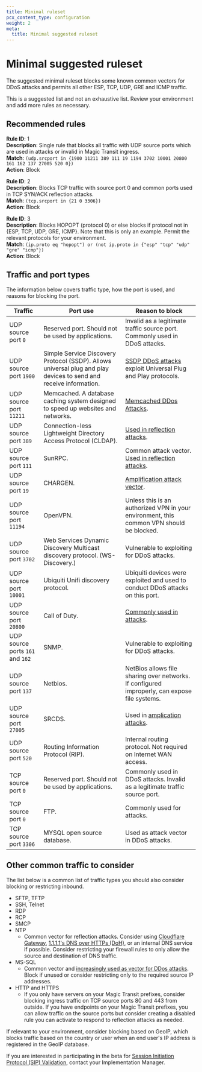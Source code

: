 ```yaml
---
title: Minimal ruleset
pcx_content_type: configuration
weight: 2
meta:
  title: Minimal suggested ruleset
---
```


# Minimal suggested ruleset

The suggested minimal ruleset blocks some known common vectors for DDoS attacks and permits all other ESP, TCP, UDP, GRE and ICMP traffic.

This is a suggested list and not an exhaustive list. Review your environment and add more rules as necessary.

## Recommended rules

**Rule ID**: 1 <br/>
**Description**: Single rule that blocks all traffic with UDP source ports which are used in attacks or invalid in Magic Transit ingress. <br/>
**Match**: `(udp.srcport in {1900 11211 389 111 19 1194 3702 10001 20800 161 162 137 27005 520 0})` <br/>
**Action**: Block <br/>

**Rule ID**: 2 <br/>
**Description**: Blocks TCP traffic with source port 0 and common ports used in TCP SYN/ACK reflection attacks. <br/>
**Match**: `(tcp.srcport in {21 0 3306})` <br/>
**Action**: Block <br/>

**Rule ID**: 3 <br/>
**Description**: Blocks HOPOPT (protocol 0) or else blocks if protocol not in {ESP, TCP, UDP, GRE, ICMP}. Note that this is only an example. Permit the relevant protocols for your environment.<br/>
**Match**: `(ip.proto eq "hopopt") or (not ip.proto in {"esp" "tcp" "udp" "gre" "icmp"})` <br/>
**Action**: Block <br/>

## Traffic and port types

The information below covers traffic type, how the port is used, and reasons for blocking the port.

| Traffic | Port use | Reason to block |
| ------- | -------- | --------------- |
| UDP source port `0` | Reserved port. Should not be used by applications. | Invalid as a legitimate traffic source port. Commonly used in DDoS attacks. |
| UDP source port `1900` | Simple Service Discovery Protocol (SSDP). Allows universal plug and play devices to send and receive information. | [SSDP DDoS attacks](https://www.cloudflare.com/learning/ddos/ssdp-ddos-attack/) exploit Universal Plug and Play protocols. |
| UDP source port `11211` | Memcached. A database caching system designed to speed up websites and networks. | [Memcached DDos Attacks](https://www.cloudflare.com/learning/ddos/memcached-ddos-attack/). |
| UDP source port `389` | Connection-less Lightweight Directory Access Protocol (CLDAP).| [Used in reflection attacks](https://blog.cloudflare.com/reflections-on-reflections/). |
| UDP source port `111` | SunRPC. | Common attack vector. [Used in reflection attacks](https://blog.cloudflare.com/reflections-on-reflections/). |
| UDP source port `19` | CHARGEN. | [Amplification attack vector](https://blog.cloudflare.com/memcrashed-major-amplification-attacks-from-port-11211/). |
| UDP source port `11194` | OpenVPN. | Unless this is an authorized VPN in your environment, this common VPN should be blocked. |
| UDP source port `3702` | Web Services Dynamic Discovery Multicast discovery protocol. (WS-Discovery.) | Vulnerable to exploiting for DDoS attacks. |
| UDP source port `10001` | Ubiquiti Unifi discovery protocol. | Ubiquiti devices were exploited and used to conduct DDoS attacks on this port. |
| UDP source port `20800` | Call of Duty. | [Commonly used in attacks](https://blog.cloudflare.com/reflections-on-reflections/). |
| UDP source ports `161` and `162` | SNMP. | Vulnerable to exploiting for DDoS attacks. |
| UDP source port `137` | Netbios. | NetBios allows file sharing over networks. If configured improperly, can expose file systems. |
| UDP source port `27005` | SRCDS. | Used in [amplication attacks](https://blog.cloudflare.com/reflections-on-reflections/). |
| UDP source port `520` | Routing Information Protocol (RIP). | Internal routing protocol. Not required on Internet WAN access. |
| TCP source port `0` | Reserved port. Should not be used by applications. | Commonly used in DDoS attacks. Invalid as a legitimate traffic source port. |
| TCP source port `0` | FTP. | Commonly used for attacks. |
| TCP source port `3306` | MYSQL open source database. | Used as attack vector in DDoS attacks. |

## Other common traffic to consider

The list below is a common list of traffic types you should also consider blocking or restricting inbound.

- SFTP, TFTP
- SSH, Telnet
- RDP
- RCP
- SMCP
- NTP
  - Common vector for reflection attacks. Consider using [Cloudflare Gateway](/web3/), [1.1.1.1's DNS over HTTPs (DoH)](/1.1.1.1/), or an internal DNS service if possible. Consider restricting your firewall rules to only allow the source and destination of DNS traffic.
- MS-SQL
  - Common vector and [increasingly used as vector for DDos attacks](https://blog.cloudflare.com/ddos-attack-trends-for-2021-q4/). Block if unused or consider restricting only to the required source IP addresses.
- HTTP and HTTPS
  - If you only have servers on your Magic Transit prefixes, consider blocking ingress traffic on TCP source ports 80 and 443 from outside. If you have endpoints on your Magic Transit prefixes, you can allow traffic on the source ports but consider creating a disabled rule you can activate to respond to reflection attacks as needed.

If relevant to your environment, consider blocking based on GeoIP, which blocks traffic based on the country or user when an end user's IP address is registered in the GeoIP database.

If you are interested in participating in the beta for [Session Initiation Protocol (SIP) Validation](https://blog.cloudflare.com/programmable-packet-filtering-with-magic-firewall/), contact your Implementation Manager.

